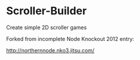 Scroller-Builder
================

Create simple 2D scroller games

Forked from incomplete Node Knockout 2012 entry:

http://northernnode.nko3.jitsu.com/

